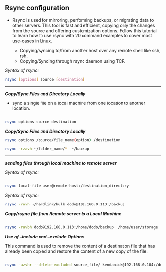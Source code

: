 ## Rsync configuration


* Rsync is used for mirroring, performing backups, or migrating data to other servers. This tool is fast and efficient, copying only the changes from the source and offering customization options. Follow this tutorial to learn how to use rsync with 20 command examples to cover most use-cases in Linux.

  - Copying/syncing to/from another host over any remote shell like ssh, rsh.
  - Copying/Syncing through rsync daemon using TCP.


*_Syntax of rsync:_*

```bash
rsync [options] source [destination]
```
----

**_Copy/Sync Files and Directory Locally_**


   * sync a single file on a local machine from one location to another location.

```bash

rsync options source destination

```

**_Copy/Sync Files and Directory Locally_**

```bash
rsync options /source/file_name(option) /destination

rsync -rzavh ~/folder_name/*  ~/backup
```
-----

**_sending files through local machine to remote server_**

*_Syntax of rsync:_*


```bash

rsync local-file user@remote-host:/destination_directory

```
*_Syntax of rsync:_*

```bash
rsync -ravh ~/hardlink/hulk dodo@192.168.0.113:/backup

```

**_Copy/rsync file from Remote server to a Local Machine_**


```bash

rsync -ravbh dodo@192.168.0.113:/home/dodo/backup  /home/user/storage

```

**_Use of –include and –exclude Options_**

This command is used to remove the content of a destination file that has already been copied and restore the content of a new copy of the file.

```bash

rsync -azvhr --delete-excluded source_file/ kendanick@192.168.0.104:/destination

```
























